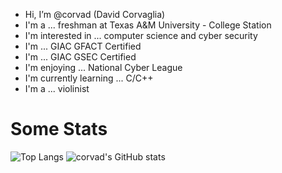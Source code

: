- Hi, I’m @corvad (David Corvaglia)
- I'm a ... freshman at Texas A&M University - College Station
- I'm interested in ... computer science and cyber security
- I'm ... GIAC GFACT Certified
- I'm ... GIAC GSEC Certified
- I'm enjoying ... National Cyber League
- I'm currently learning ... C/C++
- I'm a ... violinist
# Some Stats
![Top Langs](https://github-readme-stats.vercel.app/api/top-langs/?username=corvad&hide_progress=false)
![corvad's GitHub stats](https://github-readme-stats.vercel.app/api?username=corvad)
